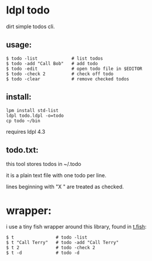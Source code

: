 # ldpl todo

dirt simple todos cli.

## usage:

    $ todo -list             # list todos
    $ todo -add "Call Bob"   # add todo
    $ todo -edit             # open todo file in $EDITOR
    $ todo -check 2          # check off todo
    $ todo -clear            # remove checked todos

## install:

    lpm install std-list
    ldpl todo.ldpl -o=todo
    cp todo ~/bin

requires ldpl 4.3

## todo.txt:

this tool stores todos in ~/.todo

it is a plain text file with one todo per line.

lines beginning with "X " are treated as checked.

# wrapper:

i use a tiny fish wrapper around this library, found in [t.fish](./t.fish):

    $ t                # todo -list
    $ t "Call Terry"   # todo -add "Call Terry"
    $ t 2              # todo -check 2
    $ t -d             # todo -d

